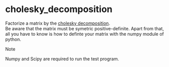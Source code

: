 # cholesky_decomposition
Factorize a matrix by the [cholesky decomposition](https://en.wikipedia.org/wiki/Cholesky_decomposition). <br>
Be aware that the matrix must be symetric positive-definite. Apart from that, all you have to know is how to definte your matrix with the numpy module of python.

> [!NOTE]
> Numpy and Scipy are required to run the test program.
